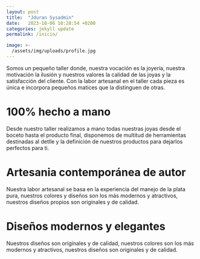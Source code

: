 ```yaml
---
layout: post
title:  "Jduran Sysadmin"
date:   2023-10-06 10:28:54 +0200
categories: jekyll update
permalink: /inicio/

image: >-
  /assets/img/uploads/profile.jpg
---
```


Somos un pequeño taller donde, nuestra vocación es la joyería, nuestra motivación la ilusión y nuestros valores la calidad de las joyas y la satisfacción del cliente. Con la labor artesanal en el taller cada pieza es única e incorpora pequeños matices que la distinguen de otras.

# 100% hecho a mano
Desde nuestro taller realizamos a mano todas nuestras joyas desde el boceto hasta el producto final, disponemos de multitud de herramientas destinadas al detlle y la definición de nuestros productos para dejarlos perfectos para ti.

# Artesania contemporánea de autor
Nuestra labor artesanal se basa en la experiencia del manejo de la plata pura, nuestros colores y diseños son los más modernos y atractivos, nuestros diseños propios son originales y de calidad.

# Diseños modernos y elegantes
Nuestros diseños son originales y de calidad, nuestros colores son los más modernos y atractivos, nuestros diseños son originales y de calidad.
